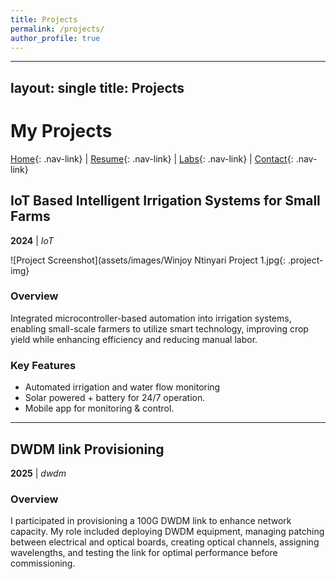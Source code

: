 ```yaml
---
title: Projects
permalink: /projects/
author_profile: true
---
```

---
layout: single
title: Projects
---

# My Projects

[Home](/){: .nav-link} | [Resume](/resume){: .nav-link} | [Labs](/labs){: .nav-link} | [Contact](/contact){: .nav-link}

## IoT Based Intelligent Irrigation Systems for Small Farms
**2024** | *IoT*

![Project Screenshot](assets/images/Winjoy Ntinyari Project 1.jpg{: .project-img}

### Overview
 Integrated microcontroller-based automation into irrigation systems, enabling small-scale farmers to utilize 
smart technology, improving crop yield while enhancing efficiency and reducing manual labor.

### Key Features
- Automated irrigation and water flow monitoring
- Solar powered + battery for 24/7 operation.
- Mobile app for monitoring & control.

---

## DWDM link Provisioning
**2025** | *dwdm*

### Overview
 I participated in provisioning a 100G DWDM link to enhance network capacity. My role included deploying 
DWDM equipment, managing patching between electrical and optical boards, creating optical channels, 
assigning wavelengths, and testing the link for optimal performance before commissioning.
